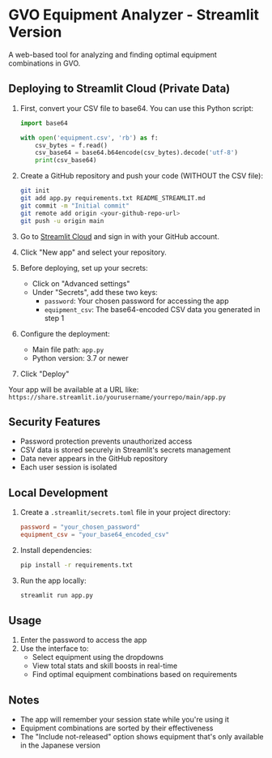 # GVO Equipment Analyzer - Streamlit Version

A web-based tool for analyzing and finding optimal equipment combinations in GVO.

## Deploying to Streamlit Cloud (Private Data)

1. First, convert your CSV file to base64. You can use this Python script:
   ```python
   import base64
   
   with open('equipment.csv', 'rb') as f:
       csv_bytes = f.read()
       csv_base64 = base64.b64encode(csv_bytes).decode('utf-8')
       print(csv_base64)
   ```

2. Create a GitHub repository and push your code (WITHOUT the CSV file):
   ```bash
   git init
   git add app.py requirements.txt README_STREAMLIT.md
   git commit -m "Initial commit"
   git remote add origin <your-github-repo-url>
   git push -u origin main
   ```

3. Go to [Streamlit Cloud](https://share.streamlit.io/) and sign in with your GitHub account.

4. Click "New app" and select your repository.

5. Before deploying, set up your secrets:
   - Click on "Advanced settings"
   - Under "Secrets", add these two keys:
     - `password`: Your chosen password for accessing the app
     - `equipment_csv`: The base64-encoded CSV data you generated in step 1

6. Configure the deployment:
   - Main file path: `app.py`
   - Python version: 3.7 or newer

7. Click "Deploy"

Your app will be available at a URL like: `https://share.streamlit.io/yourusername/yourrepo/main/app.py`

## Security Features

- Password protection prevents unauthorized access
- CSV data is stored securely in Streamlit's secrets management
- Data never appears in the GitHub repository
- Each user session is isolated

## Local Development

1. Create a `.streamlit/secrets.toml` file in your project directory:
   ```toml
   password = "your_chosen_password"
   equipment_csv = "your_base64_encoded_csv"
   ```

2. Install dependencies:
   ```bash
   pip install -r requirements.txt
   ```

3. Run the app locally:
   ```bash
   streamlit run app.py
   ```

## Usage

1. Enter the password to access the app
2. Use the interface to:
   - Select equipment using the dropdowns
   - View total stats and skill boosts in real-time
   - Find optimal equipment combinations based on requirements

## Notes

- The app will remember your session state while you're using it
- Equipment combinations are sorted by their effectiveness
- The "Include not-released" option shows equipment that's only available in the Japanese version 